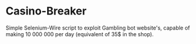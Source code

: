 # Casino-Breaker
 Simple Selenium-Wire script to exploit Gambling bot website's, capable of making 10 000 000 per day (equivalent of 35$ in the shop).

